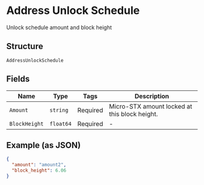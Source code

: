 # Address Unlock Schedule

Unlock schedule amount and block height

## Structure

`AddressUnlockSchedule`

## Fields

| Name          | Type      | Tags     | Description                                   |
| ------------- | --------- | -------- | --------------------------------------------- |
| `Amount`      | `string`  | Required | Micro-STX amount locked at this block height. |
| `BlockHeight` | `float64` | Required | -                                             |

## Example (as JSON)

```json
{
  "amount": "amount2",
  "block_height": 6.06
}
```
